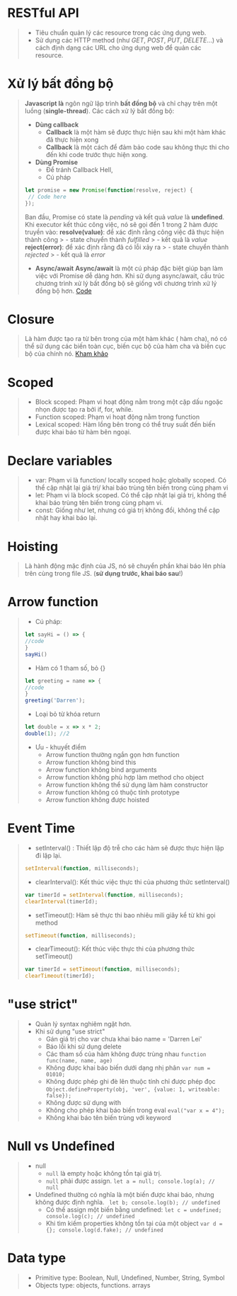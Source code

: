 # RESTful API
>-  Tiêu chuẩn quản lý các resource trong các ứng dụng web.
> - Sử dụng các HTTP method (như _GET_, _POST_, _PUT_, _DELETE_...) và cách định dạng các URL cho ứng dụng web để quản các resource.

# Xử lý bất đồng bộ
> **Javascript là** ngôn ngữ lập trình **bất đồng bộ** và chỉ chạy trên một luồng (**single-thread**). 
> Các cách xử lý bất đồng bộ:
> - **Dùng callback**
>    - **Callback** là một hàm sẽ được thực hiện sau khi một hàm khác đã thực hiện xong
>    - **Callback** là một cách để đảm bảo code sau không thực thi cho đến khi code trước thực hiện xong.
> - **Dùng Promise**
>  	- Để tránh Callback Hell,
>  	- Cú pháp
> ```js
>let promise = new Promise(function(resolve, reject) {
>  // Code here
>});
>```
>Ban đầu, Promise có state là  _pending_  và kết quả  _value_  là  **undefined**. Khi executor kết thúc công việc, nó sẽ gọi đến 1 trong 2 hàm được truyền vào:
>	  **resolve(value)**: để xác định rằng công việc đã thực hiện  thành công
	 >  	 -   state chuyển thành  _fulfilled_
	 > 		  -   kết quả là  _value_
>  **reject(error)**: để xác định rằng đã có lỗi xảy ra
	>   	 -   state chuyển thành  _rejected_
	>   	 -   kết quả là  _error_
> -  **Async/await**
> **Async/await** là một cú pháp đặc biệt giúp bạn làm việc với Promise dễ dàng hơn. Khi sử dụng async/await, cấu trúc chương trình xử lý bất đồng bộ sẽ giống với chương trình xử lý đồng bộ hơn.
> [Code](https://repl.it/@lntduong/bat-dong-bo)

# Closure
> Là hàm được tạo ra từ bên trong của một hàm khác ( hàm cha), nó có thể sử dụng các biến toàn cục, biến cục bộ của hàm cha và biến cục bộ của chính nó.
> [Kham khảo](https://completejavascript.com/tim-hieu-javascript-closures)

# Scoped
> - Block scoped: Phạm vi hoạt động nằm trong một cặp dấu ngoặc nhọn được tạo ra bởi if, for, while.
> - Function scoped: Phạm vi hoạt động nằm trong function
> - Lexical scoped: Hàm lồng bên trong có thể truy suất đến biến được khai báo từ hàm bên ngoại.

# Declare variables
> - var: Phạm vi là function/ locally scoped hoặc globally scoped. Có thể cập nhật lại giá trị/ khai báo trùng tên biến trong cùng phạm vi
>  - let: Phạm vi là block scoped. Có thể cập nhật lại giá trị, không thể khai báo trùng tên biến trong cùng phạm vi.
>  - const: Giống như let, nhưng có giá trị không đổi, không thể cập nhật hay khai báo lại.

# Hoisting
> Là hành động mặc định của JS, nó sẽ chuyển phần khai báo lên phía trên cùng trong file JS. (**sử dụng trước, khai báo sau**!)

# Arrow function
>  - Cú pháp:
>  ``` js 
> let sayHi = () => {
>  //code
> }
> sayHi()
> ```
> - Hàm có 1 tham số, bỏ {}
>  ``` js 
> let greeting = name => {
> //code
> }
> greeting('Darren');
> ```
> - Loại bỏ từ khóa return
>  ``` js 
> let double = x => x * 2;
> double(1); //2
> ```
> - Ưu - khuyết điểm
>   - Arrow function thường ngắn gọn hơn function
>   - Arrow function không bind this
>   - Arrow function không bind arguments
>   - Arrow function không phù hợp làm method cho object
>   - Arrow function không thể sử dụng làm hàm constructor
>   - Arrow function không có thuộc tính prototype
>   - Arrow function không được hoisted

# Event Time
> - setInterval() : Thiết lập độ trễ cho các hàm sẽ được thực hiện lặp đi lặp lại.
> ``` js 
> setInterval(function, milliseconds);
> ```
> - clearInterval(): Kết thúc việc thực thi của phương thức setInterval()
> ``` js
> var timerId = setInterval(function, milliseconds);
> clearInterval(timerId);
> ```
> - setTimeout(): Hàm sẽ thực thi bao nhiêu mili giây kể từ khi gọi method
> ``` js
> setTimeout(function, milliseconds);
> ```
> - clearTimeout(): Kết thúc việc thực thi của phương thức setTimeout()
> ``` js
> var timerId = setTimeout(function, milliseconds);
> clearTimeout(timerId);
> ```

# "use strict"
> - Quản lý syntax nghiêm ngặt hơn.
> - Khi sử dụng "use strict"
>     - Gán giá trị cho var chưa khai báo name = 'Darren Lei'
>     - Báo lỗi khi sử dụng delete
>     - Các tham số của hàm không được trùng nhau
``function func(name, name, age)``
>     - Không được khai báo biến dưới dạng nhị phân
``var num = 01010;``
>     - Không được phép ghi đè lên thuộc tính chỉ được phép đọc
``Object.defineProperty(obj, 'ver', {value: 1, writeable: false});``
>     - Không được sử dụng with
>     - Không cho phép khai báo biến trong eval
``eval("var x = 4");``
>     - Không khai báo tên biến trùng với keyword

# Null vs Undefined
> - null
>   -   `null`  là empty hoặc không tồn tại giá trị.
>   -  `null`  phải được assign.
>   ``let a = null; console.log(a); // null``
>  - Undefined  thường có nghĩa là một biến được khai báo, nhưng không được định nghĩa.
> `` let b; console.log(b); // undefined``
>     - Có thể assign một biến bằng undefined:
> ``let c = undefined; console.log(c); // undefined``
>    - Khi tìm kiếm properties không tồn tại của một object
>    ``var d = {}; console.log(d.fake); // undefined``
# Data type
> - Primitive type: Boolean, Null, Undefined, Number, String, Symbol
> - Objects type: objects, functions. arrays
